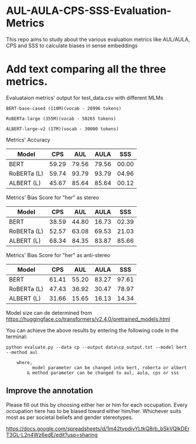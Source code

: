 # AUL-AULA-CPS-SSS-Evaluation-Metrics
This repo aims to study about the various evaluation metrics like AUL/AULA, CPS and SSS to calculate biases in sense embeddings 


# Add text comparing all the three metrics.


Evaluataion metrics' output for test_data.csv with different MLMs

    BERT-base-cased (110M)(vocab - 28996 tokens)

    RoBERTa-large (355M)(vocab - 50265 tokens)
    
    ALBERT-large-v2 (17M)(vocab - 30000 tokens)

Metrics' Accuracy 

| Model   |  CPS  |  AUL  | AULA  |  SSS  |
|---------|-------|-------|-------|-------|
| BERT    | 59.29 | 79.56 | 79.56 | 00.00 |
| RoBERTa (L) | 59.74 | 93.79 | 93.79 | 04.96 |
| ALBERT  (L) | 45.67 | 85.64 | 85.64 | 00.12 |

Metrics' Bias Score for "her" as stereo

| Model   |  CPS  |  AUL  | AULA  |  SSS  |
|---------|-------|-------|-------|-------|
| BERT    | 38.59 | 44.80 | 16.73 | 02.39 |
| RoBERTa (L)| 52.57 | 63.08 | 69.53 | 21.03 |
| ALBERT  (L)| 68.34 | 84.35 | 83.87 | 85.66 | 

Metrics' Bias Score for "her" as anti-stereo

| Model   |  CPS  |  AUL  | AULA  |  SSS  |
|---------|-------|-------|-------|-------|
| BERT    | 61.41 | 55.20 | 83.27 | 97.61 |
| RoBERTa (L)| 47.43 | 36.92 | 30.47 | 78.97 |
| ALBERT  (L)| 31.66 | 15.65 | 16.13 | 14.34 | 


Model size can de determined from 
    https://huggingface.co/transformers/v2.4.0/pretrained_models.html

You can achieve the above results by entering the following code in the terminal:

    python evaluate.py --data cp --output data\cp_output.txt --model bert --method aul

        where, 
              model parameter can be changed into bert, roberta or albert
            & method parameter can be changed to aul, aula, cps or sss


## Improve the annotation 
Please fill out this by choosing either her or him for each occupation. Every occupation here has to be biased toward either him/her. Whichever suits most as per societal beliefs and gender stereotypes.

https://docs.google.com/spreadsheets/d/1m42typdjvYLtkQ8rb_bSkVQIkDErT3GL-L2n4Wz6edE/edit?usp=sharing

